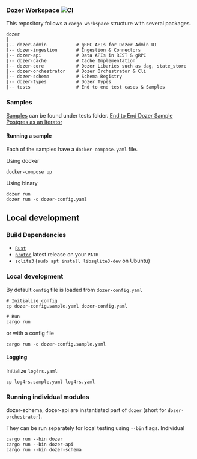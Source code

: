 ### Dozer Workspace [![CI](https://github.com/getdozer/dozer/actions/workflows/dozer.yaml/badge.svg)](https://github.com/getdozer/dozer/actions/workflows/dozer.yaml)

This repository follows a `cargo workspace` structure with several packages. 
```
dozer
|
|-- dozer-admin           # gRPC APIs for Dozer Admin UI
|-- dozer-ingestion       # Ingestion & Connectors
|-- dozer-api             # Data APIs in REST & gRPC
|-- dozer-cache           # Cache Implementation
|-- dozer-core            # Dozer Libaries such as dag, state_store
|-- dozer-orchestrator    # Dozer Orchestrator & Cli
|-- dozer-schema          # Schema Registry 
|-- dozer-types           # Dozer Types
|-- tests                 # End to end test cases & Samples
```


### Samples
[Samples](./tests/README.md) can be found under tests folder. 
[End to End Dozer Sample](./tests/simple_e2e_example/README.md)
[Postgres as an Iterator](./tests/connectors/postgres_as_iterator/README.md)

#### Running a sample
Each of the samples have a `docker-compose.yaml` file. 

Using docker
```
docker-compose up
```

Using binary
```
dozer run
dozer run -c dozer-config.yaml
```


## Local development

### Build Dependencies

- [`Rust`](https://rustup.rs)
- [`protoc`](https://github.com/protocolbuffers/protobuf/releases) latest release on your `PATH`
- `sqlite3` (`sudo apt install libsqlite3-dev` on Ubuntu)

### Local development

By default `config` file is loaded from `dozer-config.yaml`
```
# Initialize config
cp dozer-config.sample.yaml dozer-config.yaml

# Run
cargo run 
```
or with a config file
```
cargo run -c dozer-config.sample.yaml
```

#### Logging
Initialize `log4rs.yaml`
```
cp log4rs.sample.yaml log4rs.yaml
```

### Running individual modules
dozer-schema, dozer-api are instantiated part of `dozer` (short for `dozer-orchestrator`).

They can be run separately for local testing using `--bin` flags.
Individual 
```
cargo run --bin dozer
cargo run --bin dozer-api
cargo run --bin dozer-schema
```